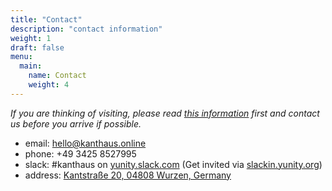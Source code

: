 ```yaml
---
title: "Contact"
description: "contact information"
weight: 1
draft: false
menu:
  main:
    name: Contact
    weight: 4
---
```


*If you are thinking of visiting, please read [this information](https://kanthaus.online/en/docs/visiting/) first and contact us before you arrive if possible.*

- email: <hello@kanthaus.online>
- phone: +49 3425 8527995
- slack: #kanthaus on [yunity.slack.com](https://yunity.slack.com) (Get invited via [slackin.yunity.org](https://slackin.yunity.org))
- address: [Kantstraße 20, 04808 Wurzen, Germany](https://www.openstreetmap.org/search?query=20%20kantstrasse%20wurzen#map=19/51.36711/12.74075&layers=N)
